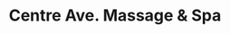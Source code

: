 ---
title: "Centre Ave. Massage & Spa"
url: /pittsburgh/centre-ave-massage-and-spa/
shop: massage
---